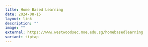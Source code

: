 ```yaml
---
title: Home Based Learning
date: 2024-08-15
layout: link
description: ""
image: ""
external: https://www.westwoodsec.moe.edu.sg/homebasedlearning
variant: tiptap
---
```


